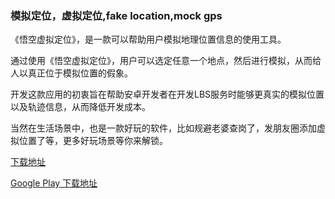 <h3>模拟定位，虚拟定位,fake location,mock gps</h3>

《悟空虚拟定位》，是一款可以帮助用户模拟地理位置信息的使用工具。

通过使用《悟空虚拟定位》，用户可以选定任意一个地点，然后进行模拟，从而给人以真正位于模拟位置的假象。

开发这款应用的初衷旨在帮助安卓开发者在开发LBS服务时能够更真实的模拟位置以及轨迹信息，从而降低开发成本。

当然在生活场景中，也是一款好玩的软件，比如规避老婆查岗了，发朋友圈添加虚拟位置了等，更多好玩场景等你来解锁。


<a href="https://github.com/ChenGuoqing1001/MockLocation/releases" target="_blank">下载地址</a>

<a href="https://play.google.com/store/apps/details?id=com.ce.uk312" target="_blank">Google Play 下载地址</a>


